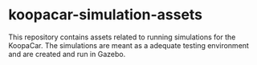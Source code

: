 # koopacar-simulation-assets

This repository contains assets related to running simulations for the KoopaCar. The simulations are meant as a adequate testing environment and are created and run in Gazebo.
